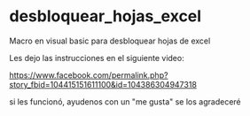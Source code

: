 # desbloquear_hojas_excel
Macro en visual basic para desbloquear hojas de excel

Les dejo las instrucciones en el siguiente video:

https://www.facebook.com/permalink.php?story_fbid=104415151611100&id=104386304947318

si les funcionó, ayudenos con un "me gusta" se los agradeceré

